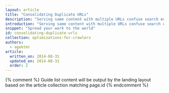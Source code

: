 ```yaml
---
layout: article
title: "Consolidating Duplicate URLs"
description: "Serving same content with multiple URLs confuse search engines. In order to optimize search results of your page, consolidating URLs is highly recommended."
introduction: "Serving same content with multiple URLs confuse search engines. In order to optimize search results of your page, consolidating URLs is highly recommended."
snippet: "Spread your work to the world"
id: consolidating-duplicate-urls
collection: optimizations-for-crawlers
authors:
  - agektmr
article:
  written_on: 2014-08-31
  updated_on: 2014-08-31
  order: 2
---
```


{% comment %}
Guide list content will be output by the landing layout based on the article collection matching page.id
{% endcomment %}
